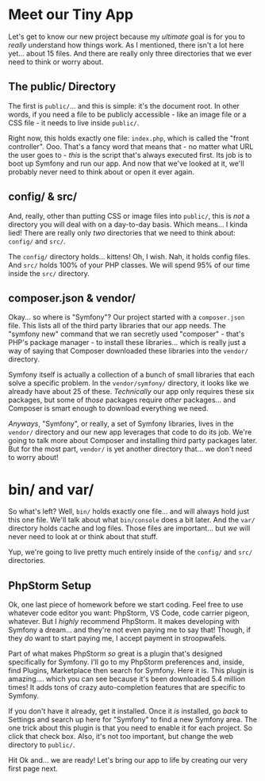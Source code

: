 # Meet our Tiny App

Let's get to know our new project because my *ultimate* goal is for you to *really*
understand how things work. As I mentioned, there isn't a lot here yet... about
15 files. And there are really only three directories that we ever need to think
or worry about.

## The public/ Directory

The first is `public/`... and this is simple: it's the document root. In other
words, if you need a file to be publicly accessible - like an image file or a CSS
file - it needs to live inside `public/`.

Right now, this holds exactly one file: `index.php`, which is called the "front
controller". Ooo. That's a fancy word that means that - no matter what URL the
user goes to - *this* is the script that's always executed first. Its job is to
boot up Symfony and run our app. And now that we've looked at it, we'll probably
never need to think about or open it ever again.

## config/ & src/

And, really, other than putting CSS or image files into `public/`, this is *not*
a directory you will deal with on a day-to-day basis. Which means... I kinda lied!
There are really only *two* directories that we need to think about: `config/`
and `src/`.

The `config/` directory holds... kittens! Oh, I wish. Nah, it holds config files.
And `src/` holds 100% of your PHP classes. We will spend 95% of our time inside the
`src/` directory.

## composer.json & vendor/

Okay... so where is "Symfony"? Our project started with a `composer.json` file. This
lists all of the third party libraries that our app needs. The "symfony new" command
that we ran secretly used "composer" - that's PHP's package manager - to install
these libraries... which is really just a way of saying that Composer downloaded
these libraries into the `vendor/` directory.

Symfony itself is actually a collection of a bunch of small libraries that each
solve a specific problem. In the `vendor/symfony/` directory, it looks like we
already have about 25 of these. *Technically* our app only requires these
six packages, but some of *those* packages require *other* packages... and Composer
is smart enough to download everything we need.

*Anyways*, "Symfony", or really, a set of Symfony libraries, lives in the `vendor/`
directory and our new app leverages that code to do its job. We're going to talk
more about Composer and installing third party packages later. But for the most
part, `vendor/` is yet another directory that... we don't need to worry about!

# bin/ and var/

So what's left? Well, `bin/` holds exactly one file... and will always hold just
this one file. We'll talk about what `bin/console` does a bit later. And the `var/`
directory holds cache and log files. Those files are important... but *we* will
never need to look at or think about that stuff.

Yup, we're going to live pretty much entirely inside of the `config/` and `src/`
directories.

## PhpStorm Setup

Ok, one last piece of homework before we start coding. Feel free to use whatever
code editor you want: PhpStorm, VS Code, code carrier pigeon, whatever. But I *highly*
recommend PhpStorm. It makes developing with Symfony a dream... and they're not even
paying me to say that! Though, if they *do* want to start paying me, I accept
payment in stroopwafels.

Part of what makes PhpStorm *so* great is a plugin that's designed specifically for
Symfony. I'll go to my PhpStorm preferences and, inside, find Plugins, Marketplace
then search for Symfony. Here it is. This plugin is amazing.... which you can see
because it's been downloaded 5.4 million times! It adds tons of crazy
auto-completion features that are specific to Symfony.

If you don't have it already, get it installed. Once it *is* installed, go *back*
to Settings and search up here for "Symfony" to find a new Symfony area. The one
trick about this plugin is that you need to enable it for each project. So click
that check box. Also, it's not too important, but change the web directory to `public/`.

Hit Ok and... we are ready! Let's bring our app to life by creating our very
first page next.
